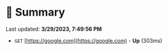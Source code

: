 # 📖 Summary
Last updated: **3/29/2023, 7:49:56 PM**

- `GET` [https://google.com](https://google.com) - **Up** (303ms)
